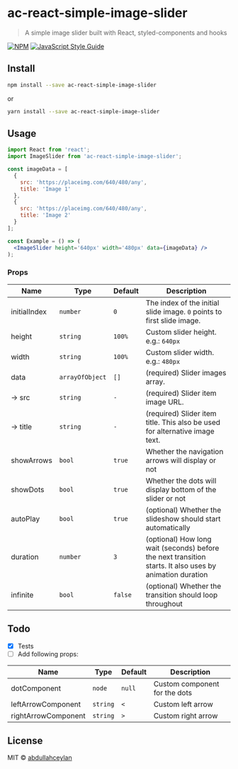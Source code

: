 # ac-react-simple-image-slider

> A simple image slider built with React, styled-components and hooks

[![NPM](https://img.shields.io/npm/v/ac-react-simple-image-slider.svg)](https://www.npmjs.com/package/ac-react-simple-image-slider) [![JavaScript Style Guide](https://img.shields.io/badge/code_style-standard-brightgreen.svg)](https://standardjs.com)

## Install

```bash
npm install --save ac-react-simple-image-slider
```

or

```bash
yarn install --save ac-react-simple-image-slider
```

## Usage

```jsx
import React from 'react';
import ImageSlider from 'ac-react-simple-image-slider';

const imageData = [
  {
    src: 'https://placeimg.com/640/480/any',
    title: 'Image 1'
  },
  {
    src: 'https://placeimg.com/640/480/any',
    title: 'Image 2'
  }
];

const Example = () => (
  <ImageSlider height='640px' width='480px' data={imageData} />
);
```

### Props

| Name                | Type            | Default | Description                                                                                              |
| ------------------- | --------------- | ------- | -------------------------------------------------------------------------------------------------------- |
| initialIndex        | `number`        | `0`     | The index of the initial slide image. `0` points to first slide image.                                   |
| height              | `string`        | `100%`  | Custom slider height. e.g.: `640px`                                                                      |
| width               | `string`        | `100%`  | Custom slider width. e.g.: `480px`                                                                       |
| data                | `arrayOfObject` | `[]`    | (required) Slider images array.                                                                          |
|  ->   src             | `string` | `-`    | (required) Slider item image URL.                                                                 |
|  ->   title             | `string` | `-`    | (required) Slider item title. This also be used for alternative image text.                                                                          |
| showArrows          | `bool`          | `true`  | Whether the navigation arrows will display or not                                                        |
| showDots            | `bool`          | `true`  | Whether the dots will display bottom of the slider or not                                                |
| autoPlay            | `bool`          | `true`  | (optional) Whether the slideshow should start automatically                                              |
| duration            | `number`        | `3`     | (optional) How long wait (seconds) before the next transition starts. It also uses by animation duration |
| infinite            | `bool`          | `false` | (optional) Whether the transition should loop throughout                                                                                       |

## Todo

- [x] Tests
- [ ] Add following props:

| Name         | Type   | Default | Description                   |
| ------------ | ------ | ------- | ----------------------------- |
| dotComponent | `node` | `null`  | Custom component for the dots |                                       |
| leftArrowComponent  | `string`        | `<`     | Custom left arrow                                                                                        |
| rightArrowComponent | `string`        | `>`     | Custom right arrow    

## License

MIT © [abdullahceylan](https://github.com/abdullahceylan)
